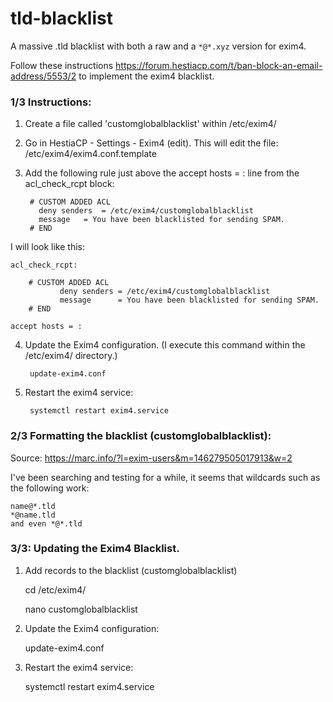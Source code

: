 # tld-blacklist
A massive .tld blacklist with both a raw and a `*@*.xyz` version for exim4.

Follow these instructions https://forum.hestiacp.com/t/ban-block-an-email-address/5553/2 to implement the exim4 blacklist.

### 1/3 Instructions:

1. Create a file called 'customglobalblacklist' within /etc/exim4/
2. Go in HestiaCP - Settings - Exim4 (edit). This will edit the file: /etc/exim4/exim4.conf.template
3. Add the following rule just above the accept hosts = : line from the acl_check_rcpt block:

        # CUSTOM ADDED ACL
 	      deny senders	= /etc/exim4/customglobalblacklist
 	      message	= You have been blacklisted for sending SPAM.
        # END

I will look like this:
	
	acl_check_rcpt:

        # CUSTOM ADDED ACL
               deny senders	= /etc/exim4/customglobalblacklist
               message		= You have been blacklisted for sending SPAM.
        # END

	accept hosts = :
        
4. Update the Exim4 configuration. (I execute this command within the /etc/exim4/ directory.)
 
        update-exim4.conf

5. Restart the exim4 service:
        
        systemctl restart exim4.service

### 2/3 Formatting the blacklist (customglobalblacklist):

Source: https://marc.info/?l=exim-users&m=146279505017913&w=2

I've been searching and testing for a while, it seems that wildcards such as the following work:

	name@*.tld
	*@name.tld
	and even *@*.tld
	
### 3/3: Updating the Exim4 Blacklist.

1. Add records to the blacklist (customglobalblacklist)

 	cd /etc/exim4/ 

 	nano customglobalblacklist

2. Update the Exim4 configuration:

 	update-exim4.conf

3. Restart the exim4 service:

 	systemctl restart exim4.service

